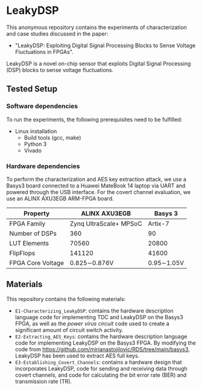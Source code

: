 # LeakyDSP

This anonymous repository contains the experiments of characterization and case studies discussed in the paper:
* "LeakyDSP: Exploiting Digital Signal Processing Blocks to Sense Voltage Fluctuations in FPGAs".

LeakyDSP is a novel on-chip sensor that exploits Digital Signal Processing (DSP) blocks to sense voltage fluctuations. 

## Tested Setup

### Software dependencies

To run the experiments, the following prerequisites need to be fulfilled:

* Linux installation
  * Build tools (gcc, make)
  * Python 3
  * Vivado

### Hardware dependencies

To perform the characterization and AES key extraction attack, we use a Basys3 board connected to a Huawei MateBook 14 laptop via UART and powered through the USB interface. For the covert channel evaluation, we use an ALINX AXU3EGB ARM-FPGA board.

| Property          | ALINX AXU3EGB          | Basys 3    |
| ----------------- | ---------------------- | ---------- |
| FPGA Family       | Zynq UltraScale+ MPSoC | Artix-7    |
| Number of DSPs    | 360                    | 90         |
| LUT Elements      | 70560                  | 20800      |
| FlipFlops         | 141120                 | 41600      |
| FPGA Core Voltage | 0.825∼0.876V           | 0.95∼1.05V |


## Materials

This repository contains the following materials:

* `E1-Characterizing_LeakyDSP`: contains the hardware description language code for implementing TDC and LeakyDSP on the Basys3 FPGA, as well as the *power virus circuit* code used to create a significant amount of circuit switch activity.
* `E2-Extracting_AES_Keys`: contains the hardware description language code for implementing LeakyDSP on the Basys3 FPGA. By modifying the code from https://github.com/mirjanastojilovic/RDS/tree/main/basys3, LeakyDSP has been used to extract AES full keys.
* `E3-Establishing_Covert_Channels`: contains a hardware design that incorporates LeakyDSP, code for sending and receiving data through covert channels, and code for calculating the bit error rate (BER) and transmission rate (TR).
